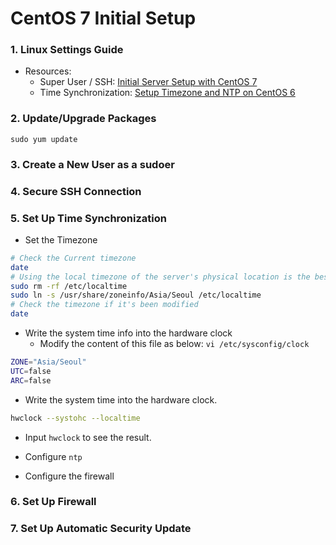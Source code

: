# CentOS 7 Initial Setup

### 1. Linux Settings Guide
* Resources:
  - Super User / SSH: [Initial Server Setup with CentOS 7](https://www.digitalocean.com/community/tutorials/initial-server-setup-with-centos-7)
  - Time Synchronization: [Setup Timezone and NTP on CentOS 6](https://www.vultr.com/docs/setup-timezone-and-ntp-on-centos-6)

### 2. Update/Upgrade Packages
```
sudo yum update
```


### 3. Create a New User as a sudoer

### 4. Secure SSH Connection

### 5. Set Up Time Synchronization
* Set the Timezone
```bash
# Check the Current timezone
date
# Using the local timezone of the server's physical location is the best practice
sudo rm -rf /etc/localtime
sudo ln -s /usr/share/zoneinfo/Asia/Seoul /etc/localtime
# Check the timezone if it's been modified
date
```

* Write the system time info into the hardware clock
  - Modify the content of this file as below: `vi /etc/sysconfig/clock`
```bash
ZONE="Asia/Seoul"
UTC=false
ARC=false
```
  - Write the system time into the hardware clock.
```bash
hwclock --systohc --localtime
```
  - Input `hwclock` to see the result.

* Configure `ntp`

* Configure the firewall

### 6. Set Up Firewall

### 7. Set Up Automatic Security Update
